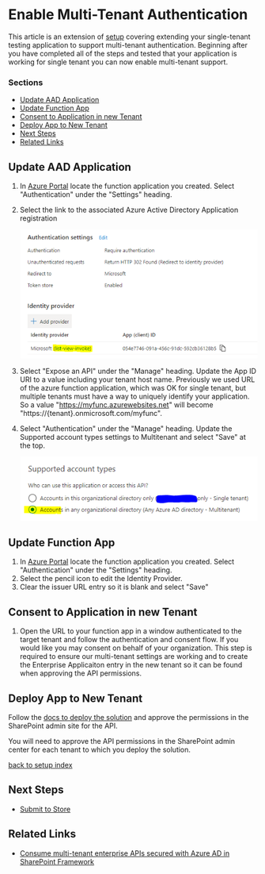 # Enable Multi-Tenant Authentication

This article is an extension of [setup](./setup.md) covering extending your single-tenant testing application to support multi-tenant authentication. Beginning after you have completed all of the steps and tested that your application is working for single tenant you can now enable multi-tenant support.

### Sections

<!-- no toc -->
- [Update AAD Application](#update-aad-application)
- [Update Function App](#update-function-app)
- [Consent to Application in new Tenant](#consent-to-application-in-new-tenant)
- [Deploy App to New Tenant](#consent-to-application-in-new-tenant)
- [Next Steps](#next-steps)
- [Related Links](#related-links)

## Update AAD Application

1. In [Azure Portal](https://portal.azure.com/) locate the function application you created. Select "Authentication" under the "Settings" heading.
2. Select the link to the associated Azure Active Directory Application registration

    ![](../img/listview-invoke/multi-tenant-1.png)

3. Select "Expose an API" under the "Manage" heading. Update the App ID URI to a value including your tenant host name. Previously we used URL of the azure function application, which was OK for single tenant, but multiple tenants must have a way to uniquely identify your application. So a value "https://myfunc.azurewebsites.net" will become "https://{tenant}.onmicrosoft.com/myfunc".
4. Select "Authentication" under the "Manage" heading. Update the Supported account types settings to Multitenant and select "Save" at the top. 

    ![](../img/listview-invoke/multi-tenant-2.png)

## Update Function App

1. In [Azure Portal](https://portal.azure.com/) locate the function application you created. Select "Authentication" under the "Settings" heading.
2. Select the pencil icon to edit the Identity Provider.
3. Clear the issuer URL entry so it is blank and select "Save"

## Consent to Application in new Tenant

1. Open the URL to your function app in a window authenticated to the target tenant and follow the authentication and consent flow. If you would like you may consent on behalf of your organization. This step is required to ensure our multi-tenant settings are working and to create the Enterprise Applicaiton entry in the new tenant so it can be found when approving the API permissions.

## Deploy App to New Tenant

Follow the [docs to deploy the solution](https://docs.microsoft.com/en-us/sharepoint/dev/spfx/extensions/get-started/building-simple-cmdset-with-dialog-api#deploy-the-extension-to-sharepoint-online) and approve the permissions in the SharePoint admin site for the API.

You will need to approve the API permissions in the SharePoint admin center for each tenant to which you deploy the solution.

[back to setup index](#sections)

## Next Steps

- [Submit to Store](https://docs.microsoft.com/en-us/sharepoint/dev/spfx/publish-to-marketplace-overview)

## Related Links

- [Consume multi-tenant enterprise APIs secured with Azure AD in SharePoint Framework](https://docs.microsoft.com/en-us/sharepoint/dev/spfx/use-aadhttpclient-enterpriseapi-multitenant)


